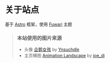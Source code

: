 # 关于站点

基于 [Astro](https://astro.build/) 框架，使用 [Fuwari](https://github.com/saicaca/fuwari) 主题

> ### 本站使用的图片来源
> - 头像 [企鹅女孩](https://cdn.jsdelivr.net/gh/ynsuchdle/Resources@main/images/avater_512x512_001.png) by [Ynsuchdle](https://github.com/ynsuchdle)
> - 主页横图 [Animation Landscape](https://civitai.com/models/103811/animation-landscape) by [joe_di](https://civitai.com/user/joe_di)  